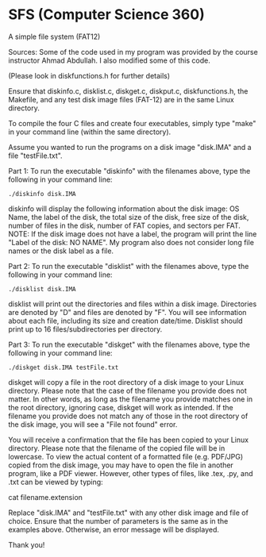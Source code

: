 # SFS (Computer Science 360)
A simple file system (FAT12)

Sources: Some of the code used in my program was provided by the course instructor Ahmad Abdullah. I also modified some of this code.

(Please look in diskfunctions.h for further details)

Ensure that diskinfo.c, disklist.c, diskget.c, diskput.c, diskfunctions.h, the Makefile, and any test disk image files (FAT-12) are in the same Linux directory.

To compile the four C files and create four executables, simply type "make" in your command line (within the same directory).

Assume you wanted to run the programs on a disk image "disk.IMA" and a file "testFile.txt".

Part 1: 
To run the executable "diskinfo" with the filenames above, type the following in your command line: 

	./diskinfo disk.IMA

diskinfo will display the following information about the disk image: OS Name, the label of the disk, the total size of the disk, free size of the disk, number of files in the disk, number of FAT copies, and sectors per FAT.
NOTE: If the disk image does not have a label, the program will print the line "Label of the disk: NO NAME". My program also does not consider long file names or the disk label as a file.

Part 2: 
To run the executable "disklist" with the filenames above, type the following in your command line:
	
	./disklist disk.IMA

disklist will print out the directories and files within a disk image. Directories are denoted by "D" and files are denoted by "F". 
You will see information about each file, including its size and creation date/time. Disklist should print up to 16 files/subdirectories per directory.    

Part 3: 
To run the executable "diskget" with the filenames above, type the following in your command line:
	
	./diskget disk.IMA testFile.txt

diskget will copy a file in the root directory of a disk image to your Linux directory. Please note that the case of the filename you provide does not matter.
In other words, as long as the filename you provide matches one in the root directory, ignoring case, diskget will work as intended. 
If the filename you provide does not match any of those in the root directory of the disk image, you will see a "File not found" error.

You will receive a confirmation that the file has been copied to your Linux directory. Please note that the filename of the copied file will be in lowercase.
To view the actual content of a formatted file (e.g. PDF/JPG) copied from the disk image, you may have to open the file in another program, like a PDF viewer.
However, other types of files, like .tex, .py, and .txt can be viewed by typing:	

cat filename.extension

Replace "disk.IMA" and "testFile.txt" with any other disk image and file of choice. Ensure that the number of parameters is the same as in the examples above. 
Otherwise, an error message will be displayed.

Thank you!

